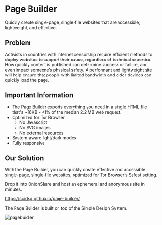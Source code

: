 # Page Builder

Quickly create single-page, single-file websites that are accessible, lightweight, and effective.

## Problem

Activists in countries with internet censorship require efficient methods to deploy websites to support their cause, regardless of technical expertise. How quickly content is published can determine success or failure, and even impact someone’s physical safety. A performant and lightweight site will help ensure that people with limited bandwidth and older devices can quickly load the page.

## Important Information

- The Page Builder exports everything you need in a single HTML file that's ~16KB - <1% of the median 2.2 MB web request.
- Optimized for Tor Browser
  - No Javascript
  - No SVG images
  - No external resources
- System-aware light/dark modes
- Fully responsive

## Our Solution

With the Page Builder, you can quickly create effective and accessible single-page, single-file websites, optimized for Tor Browser’s Safest setting.

Drop it into OnionShare and host an ephemeral and anonymous site in minutes. 

https://scidsg.github.io/page-builder/

The Page Builder is built on top of the [Simple Design System](https://github.com/scidsg/design-system). 

![pagebuidler](https://user-images.githubusercontent.com/28545431/214953513-8200f90b-611c-4bd2-8d96-3e593e4faccd.png)
